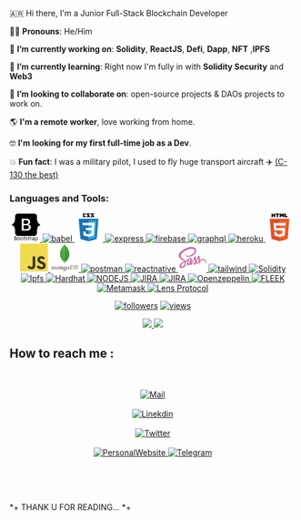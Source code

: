 🇦🇷 Hi there, I'm a Junior Full-Stack Blockchain Developer  

👦🏻 **Pronouns**: He/Him

🔭 **I’m currently working on**: **Solidity**, **ReactJS**, **Defi**, **Dapp**, **NFT** ,**IPFS**

🌱 **I’m currently learning**: Right now I'm fully in with **Solidity Security** and **Web3** 

👯 **I’m looking to collaborate on**: open-source projects & DAOs projects to work on.

🌎 **I'm a remote worker**, love working from home.

🤓 **I'm looking for my first full-time job as a Dev**.


💥 **Fun fact**: I was a military pilot, I used to fly huge transport aircraft ✈️ <a href="https://www.lockheedmartin.com/en-us/products/c130.html"> (C-130  the best) </a>

<h3 align="left">Languages and Tools:</h3>
<p align="center">  <a href="https://getbootstrap.com" target="_blank" rel="noreferrer"> <img src="https://raw.githubusercontent.com/devicons/devicon/master/icons/bootstrap/bootstrap-plain-wordmark.svg" alt="bootstrap" width="50" height="50"/> </a> <a href="https://babeljs.io/" target="_blank" rel="noreferrer"> <img src="https://img.icons8.com/dusk/512/babel.png" alt="babel" width="50" height="50"/> </a> <a href="https://www.w3schools.com/css/" target="_blank" rel="noreferrer"> <img src="https://raw.githubusercontent.com/devicons/devicon/master/icons/css3/css3-original-wordmark.svg" alt="css3" width="50" height="50"/> </a> <a href="https://expressjs.com" target="_blank" rel="noreferrer"> <img src="https://img.icons8.com/fluency/512/express-js.png" alt="express" width="50" height="50"/> </a> <a href="https://firebase.google.com/" target="_blank" rel="noreferrer"> <img src="https://www.vectorlogo.zone/logos/firebase/firebase-icon.svg" alt="firebase" width="50" height="50"/> </a>  <a href="https://graphql.org" target="_blank" rel="noreferrer"> <img src="https://www.vectorlogo.zone/logos/graphql/graphql-icon.svg" alt="graphql" width="50" height="50"/> </a>  <a href="https://heroku.com" target="_blank" rel="noreferrer"> <img src="https://www.vectorlogo.zone/logos/heroku/heroku-icon.svg" alt="heroku" width="50" height="50"/> </a> <a href="https://www.w3.org/html/" target="_blank" rel="noreferrer"> <img src="https://raw.githubusercontent.com/devicons/devicon/master/icons/html5/html5-original-wordmark.svg" alt="html5" width="50" height="50"/> </a>  <a href="https://developer.mozilla.org/en-US/docs/Web/JavaScript" target="_blank" rel="noreferrer"> <img src="https://raw.githubusercontent.com/devicons/devicon/master/icons/javascript/javascript-original.svg" alt="javascript" width="50" height="50"/> </a> <a href="https://www.mongodb.com/" target="_blank" rel="noreferrer"> <img src="https://raw.githubusercontent.com/devicons/devicon/master/icons/mongodb/mongodb-original-wordmark.svg" alt="mongodb" width="50" height="50"/> </a> <a href="https://postman.com" target="_blank" rel="noreferrer"> <img src="https://www.vectorlogo.zone/logos/getpostman/getpostman-icon.svg" alt="postman" width="50" height="50"/> </a> <a href="https://reactnative.dev/" target="_blank" rel="noreferrer"> <img src="https://reactnative.dev/img/header_logo.svg" alt="reactnative" width="50" height="50"/> </a>  <a href="https://sass-lang.com" target="_blank" rel="noreferrer"> <img src="https://raw.githubusercontent.com/devicons/devicon/master/icons/sass/sass-original.svg" alt="sass" width="50" height="50"/> </a> <a href="https://tailwindcss.com/" target="_blank" rel="noreferrer"> <img src="https://www.vectorlogo.zone/logos/tailwindcss/tailwindcss-icon.svg" alt="tailwind" width="50" height="50"/> </a> <a href="https://docs.soliditylang.org/en/v0.8.17/" target="_blank" rel="noreferrer"> <img src="https://www.logo.wine/a/logo/Solidity/Solidity-Logo.wine.svg" alt="Solidity" width="50" height="50"/> </a> <a href="https://ipfs.io" target="_blank" rel="noreferrer"> <img src="https://upload.wikimedia.org/wikipedia/commons/1/18/Ipfs-logo-1024-ice-text.png" alt="Ipfs" width="50" height="50"/> </a> <a href="https://hardhat.org" target="_blank" rel="noreferrer"> <img src="https://seeklogo.com/images/H/hardhat-logo-888739EBB4-seeklogo.com.png" alt="Hardhat" width="50" height="50"/> </a><a href="https://nodejs.org" target="_blank" rel="noreferrer"> <img src="https://seeklogo.com/images/N/nodejs-logo-FBE122E377-seeklogo.com.png" alt="NODEJS" width="50" height="50"/> </a> <a href="https://www.atlassian.com" target="_blank" rel="noreferrer"> <img src="https://cdn.worldvectorlogo.com/logos/jira-1.svg" alt="JIRA" width="50" height="50"/> </a> <a href="https://www.ethereum.org" target="_blank" rel="noreferrer"> <img src="https://cdn.worldvectorlogo.com/logos/ethereum-eth.svg" alt="JIRA" width="50" height="50"/> </a> <a href="https://www.openzeppelin.com/contracts" target="_blank" rel="noreferrer"> <img src="https://seeklogo.com/images/O/openzeppelin-logo-2909FE553F-seeklogo.com.png" alt="Openzeppelin" width="50" height="50"/> </a><a href="https://www.fleek.co" target="_blank" rel="noreferrer"> <img src="https://avatars.githubusercontent.com/u/43047399?s=200&v=4" alt="FLEEK" width="50" height="50"/> </a> <a href="https://www.metamask.io" target="_blank" rel="noreferrer"> <img src="https://upload.wikimedia.org/wikipedia/commons/thumb/3/36/MetaMask_Fox.svg/512px-MetaMask_Fox.svg.png?20220831120339" alt="Metamask" width="50" height="50"/> </a> <a href="https://www.lens.xyz" target="_blank" rel="noreferrer"> <img src="https://files.readme.io/a0959e6-lens-logo1.svg" alt="Lens Protocol" width="50" height="50"/> </a> </p>

<p align="center">
  
  <a href="https://github.com/akachi1409?tab=followers">
    <img alt="followers" title="Follow me on Github" src="https://custom-icon-badges.herokuapp.com/github/followers/rachosuar?color=236ad3&labelColor=1155ba&style=for-the-badge&logo=person-add&label=Follow&logoColor=white"/></a>
  <a href="https://github.com/rachosuar">
    <img alt="views" title="GitHub profile views" src="https://shields-io-visitor-counter.herokuapp.com/badge?page=rachosuar&style=for-the-badge"/></a>
</p>


<p align="center">
  <a href="https://github.com/rachosuar/github-readme-stats">
    <img
      height="150"
      src="https://github-readme-stats.vercel.app/api?username=rachosuar&count_private=true&show_icons=true&custom_title=RACHO's%20Github%20Status&hide=issues&theme=vision-friendly-dark"
    />
   </a>

  <a href="https://github.com/rachosuar/github-readme-stats">
    <img
      height="150"
      src="https://github-readme-stats.vercel.app/api/top-langs/?username=rachosuar&layout=compact&theme=vision-friendly-dark" />
  </a>  
</p>
   
   
  ## How to reach me :
  
  <p align="center"> 
  </br>
  </br>
     <a href="mailto:juan_suar@hotmail.com" target="_blank" rel="noreferrer"> <img src="https://upload.wikimedia.org/wikipedia/commons/thumb/4/4e/Mail_%28iOS%29.svg/600px-Mail_%28iOS%29.svg.png" alt="Mail" width="70" height="70"/> </a> </br></br>
   <a href="https://linkedin.com/juan-cruz-suarez" target="_blank" rel="noreferrer"> <img src="https://upload.wikimedia.org/wikipedia/commons/thumb/f/f8/LinkedIn_icon_circle.svg/72px-LinkedIn_icon_circle.svg.png?20210301220643" alt="Linekdin" width="70" height="70"/> </a> </br> </br>
     <a href="https://twitter.com/rachosuarez" target="_blank" rel="noreferrer"> <img src="https://upload.wikimedia.org/wikipedia/commons/thumb/4/4f/Twitter-logo.svg/512px-Twitter-logo.svg.png" alt="Twitter" width="70" height="70"/> </a> </br></br>
      <a href="https://juan-cruz-suarez.netlify.app/" target="_blank" rel="noreferrer"> <img src="https://upload.wikimedia.org/wikipedia/commons/thumb/c/cc/Circle-icons-dev.svg/512px-Circle-icons-dev.svg.png"alt="PersonalWebsite" width="70" height="70"/> </a> 
       <a href="https://t.me/rachosuarez" target="_blank" rel="noreferrer"> <img src="https://upload.wikimedia.org/wikipedia/commons/thumb/8/82/Telegram_logo.svg/512px-Telegram_logo.svg.png" alt="Telegram" width="70" height="70"/> </a> </br> </br>
   </br>  </p>




<br/>

*+    THANK U FOR READING... *+
